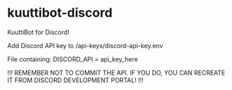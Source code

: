 # kuuttibot-discord
KuuttiBot for Discord!

Add Discord API key to /api-keys/discord-api-key.env

File containing:
  DISCORD_API = api_key_here

!!! REMEMBER NOT TO COMMIT THE API. IF YOU DO, YOU CAN RECREATE IT FROM DISCORD DEVELOPMENT PORTAL! !!!
